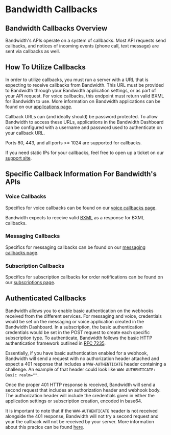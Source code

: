 # Bandwidth Callbacks

## Bandwidth Callbacks Overview

Bandwidth's APIs operate on a system of callbacks. Most API requests send callbacks, and notices of incoming events (phone call, text message) are sent via callbacks as well.



## How To Utilize Callbacks

In order to utilize callbacks, you must run a server with a URL that is expecting to receive callbacks from Bandwidth. This URL must be provided to Bandwidth through your Bandwidth application settings, or as part of your API request. For voice callbacks, this endpoint must return valid BXML for Bandwidth to use. More information on Bandwidth applications can be found on our [applications page](../../account/applications/about.md).

Callback URLs can (and ideally should) be password protected. To allow Bandwidth to access these URLs, applications in the Bandwidth Dashboard can be configured with a username and password used to authenticate on your callback URL.

Ports 80, 443, and all ports >= 1024 are supported for callbacks.

If you need static IPs for your callbacks, feel free to open up a ticket on our [support site](https://support.bandwidth.com/hc/en-us/requests/new).

## Specific Callback Information For Bandwidth's APIs

### Voice Callbacks

Specifics for voice callbacks can be found on our [voice callbacks page](../../voice/bxml/callbacks/about.md).

Bandwidth expects to receive valid [BXML](../../voice/bxml/about.md) as a response for BXML callbacks.

### Messaging Callbacks

Specifics for messaging callbacks can be found on our [messaging callbacks page](../../messaging/callbacks/messageEvents.md).

### Subscription Callbacks

Specifics for subscription callbacks for order notifications can be found on our [subscriptions page](../../account/subscriptions/about,md).



## Authenticated Callbacks

Bandwidth allows you to enable basic authentication on the webhooks received from the different services. For messaging and voice, credentials would be set on the messaging or voice application created in the Bandwidth Dashboard. In a subscription, the basic authentication credentials would be set in the POST request to create each specific subscription type. To authenticate, Bandwidth follows the basic HTTP authentication framework outlined in [RFC 7235](https://tools.ietf.org/html/rfc7235).

Essentially, if you have basic authentication enabled for a webhook, Bandwidth will send a request with no authorization header attached and expect a 401 response that includes a `WWW-AUTHENTICATE` header containing a challenge. An example of that header could look like `WWW-AUTHENTICATE: Basic realm=""`.

Once the proper 401 HTTP response is received, Bandwidth will send a second request that includes an authorization header and webhook body. The authorization header will include the credentials given in either the application settings or subscription creation, encoded in base64.

It is important to note that if the `WWW-AUTHENTICATE` header is not received alongside the 401 response, Bandwidth will not try a second request and your the callback will not be received by your server. More information about this pracice can be found [here](https://developer.mozilla.org/en-US/docs/Web/HTTP/Authentication).
